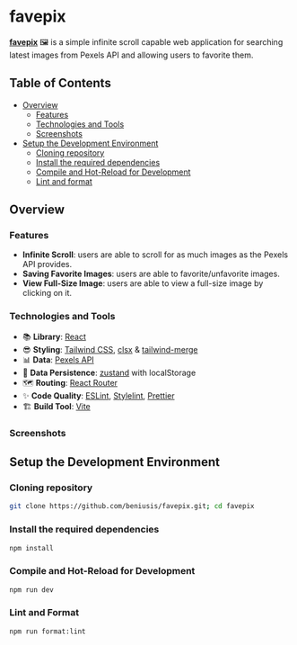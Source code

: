 # favepix

[**favepix**](https://beniusis.github.io/favepix) 🖼️ is a simple infinite scroll capable web application for searching latest images from Pexels API and allowing users to favorite them.

## Table of Contents

- [Overview](#overview)
  - [Features](#features)
  - [Technologies and Tools](#technologies-and-tools)
  - [Screenshots](#screenshots)
- [Setup the Development Environment](#setup-the-development-environment)
  - [Cloning repository](#cloning-repository)
  - [Install the required dependencies](#install-the-required-dependencies)
  - [Compile and Hot-Reload for Development](#compile-and-hot-reload-for-development)
  - [Lint and format](#lint-and-format)

## Overview

### Features

- **Infinite Scroll**: users are able to scroll for as much images as the Pexels API provides.
- **Saving Favorite Images**: users are able to favorite/unfavorite images.
- **View Full-Size Image**: users are able to view a full-size image by clicking on it.

### Technologies and Tools

- 📚 **Library**: [React](https://react.dev)
- 😎 **Styling**: [Tailwind CSS](https://tailwindcss.com), [clsx](https://www.npmjs.com/package/clsx) & [tailwind-merge](https://www.npmjs.com/package/tailwind-merge)
- 📊 **Data**: [Pexels API](https://www.pexels.com/api)
- 💪 **Data Persistence**: [zustand](https://github.com/pmndrs/zustand) with localStorage
- 🗺️ **Routing**: [React Router](https://reactrouter.com)
- ✨ **Code Quality**: [ESLint](https://eslint.org), [Stylelint](https://stylelint.io), [Prettier](https://prettier.io)
- 🏗️ **Build Tool**: [Vite](https://vitejs.dev)

### Screenshots

## Setup the Development Environment

### Cloning repository

```sh
git clone https://github.com/beniusis/favepix.git; cd favepix
```

### Install the required dependencies

```sh
npm install
```

### Compile and Hot-Reload for Development

```sh
npm run dev
```

### Lint and Format

```sh
npm run format:lint
```
